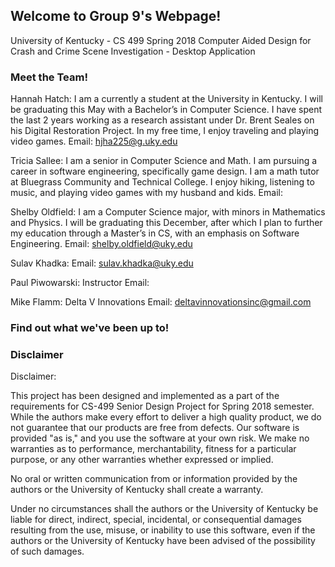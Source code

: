 ## Welcome to Group 9's Webpage! 
University of Kentucky - CS 499
Spring 2018
Computer Aided Design for Crash and Crime Scene Investigation - Desktop Application

### Meet the Team! 
Hannah Hatch: 
I am a currently a student at the University in Kentucky. I will be graduating this May with a Bachelor’s in Computer Science. I have spent the last 2 years working as a research assistant under Dr. Brent Seales on his Digital Restoration Project. In my free time, I enjoy traveling and playing video games. 
Email: hjha225@g.uky.edu

Tricia Sallee: 
I am a senior in Computer Science and Math. I am pursuing a career in software engineering, specifically game design. I am a math tutor at Bluegrass Community and Technical College. I enjoy hiking, listening to music, and playing video games with my husband and kids.
Email: 

Shelby Oldfield: 
I am a Computer Science major, with minors in Mathematics and Physics. I will be graduating this December, after which I plan to further my education through a Master’s in CS, with an emphasis on Software Engineering. 
Email: shelby.oldfield@uky.edu

Sulav Khadka: 
Email: sulav.khadka@uky.edu

Paul Piwowarski: 
Instructor 
Email: 

Mike Flamm: 
Delta V Innovations
Email: deltavinnovationsinc@gmail.com
### Find out what we've been up to! 


### Disclaimer 
Disclaimer:

This project has been designed and implemented as a part of the requirements for CS-499 Senior Design Project for Spring 2018 semester. While the authors make every effort to deliver a high quality product, we do not guarantee that our products are free from defects. Our software is provided "as is," and you use the software at your own risk. We make no warranties as to performance, merchantability, fitness for a particular purpose, or any other warranties whether expressed or implied.

No oral or written communication from or information provided by the authors or the University of Kentucky shall create a warranty.

Under no circumstances shall the authors or the University of Kentucky be liable for direct, indirect, special, incidental, or consequential damages resulting from the use, misuse, or inability to use this software, even if the authors or the University of Kentucky have been advised of the possibility of such damages.

